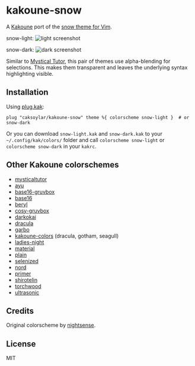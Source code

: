 # kakoune-snow

A [Kakoune](https://kakoune.org) port of the [snow theme for Vim](https://github.com/nightsense/snow).

snow-light:
![light screenshot](https://caksoylar.github.io/kakoune-snow/images/snow-light.png)

snow-dark:
![dark screenshot](https://caksoylar.github.io/kakoune-snow/images/snow-dark.png)

Similar to [Mystical Tutor](https://github.com/caksoylar/kakoune-mysticaltutor), this pair of themes use alpha-blending for selections.
This makes them transparent and leaves the underlying syntax highlighting visible.

## Installation

Using [plug.kak](https://gitlab.com/robertmeta/plug.kak):
```
plug "caksoylar/kakoune-snow" theme %{ colorscheme snow-light }  # or snow-dark
```

Or you can download `snow-light.kak` and `snow-dark.kak` to your `~/.config/kak/colors/` folder and call `colorscheme snow-light` or `colorscheme snow-dark` in your `kakrc`.

## Other Kakoune colorschemes

- [mysticaltutor](https://github.com/caksoylar/kakoune-mysticaltutor)
- [ayu](https://github.com/Icantjuddle/ayu-kak)
- [base16-gruvbox](https://github.com/andreyorst/base16-gruvbox.kak)
- [base16](https://github.com/leira/base16-kakoune)
- [beryl](https://github.com/ftonneau/beryl.kak)
- [cosy-gruvbox](https://github.com/Anfid/cosy-gruvbox.kak)
- [darkokai](https://github.com/markolenik/darkokai.kak)
- [dracula](https://github.com/dracula/kakoune)
- [garbo](https://github.com/gustavo-hms/garbo)
- [kakoune-colors](https://github.com/Delapouite/kakoune-colors) (dracula, gotham, seagull)
- [ladies-night](https://github.com/tagirov/kakoune-ladies-night-theme)
- [material](https://github.com/valerdi/kakoune-material-theme)
- [plain](https://github.com/zkmrgirish/kakoune-plain)
- [selenized](https://github.com/TeddyDD/kakoune-selenized)
- [nord](https://github.com/rubberydub/nord-kakoune)
- [primer](https://github.com/evanrelf/primer.kak)
- [shirotelin](https://github.com/esessoms/shirotelin-kakoune)
- [torchwood](https://github.com/codymlewis/torchwood)
- [ultrasonic](https://github.com/Jackojc/ultrasonic)

## Credits

Original colorscheme by [nightsense](https://github.com/nightsense/snow).

## License

MIT
